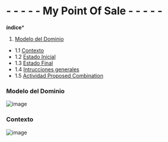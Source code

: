 # - - - - - My Point Of Sale - - - - -

**índice***

1. [Modelo del Dominio](#Modelo-del-Dominio)
- 1.1 [Contexto](#Contexto)
- 1.2 [Estado Inicial](#Estado-Inicial)
- 1.3 [Estado Final](#Estado-Final) 
- 1.4 [Intrucciones generales](#Intrucciones-generales)
- 1.5 [Actividad Proposed Combination](#ActividadProposedCombination)

### Modelo del Dominio

![image](https://github.com/user-attachments/assets/49db30f2-bbd6-4256-80ce-8f8c7e2a3bd3)

### Contexto

![image](https://github.com/user-attachments/assets/c0872583-6c34-4dd1-b9d2-af76bf7349a7)
